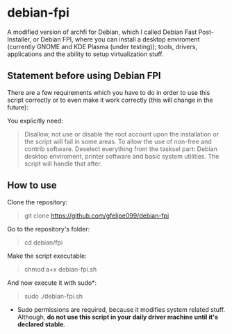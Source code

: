 # debian-fpi
A modified version of archfi for Debian, which I called Debian Fast Post-Installer, or Debian FPI, where you can install a desktop enviroment (currently GNOME and KDE Plasma (under testing)); tools, drivers, applications and the ability to setup virtualization stuff.

## Statement before using Debian FPI
There are a few requirements which you have to do in order to use this script correctly or to even make it work correctly (this will change in the future):

You explicitly need:
> Disallow, not use or disable the root account upon the installation or the script will fail in some areas.
> To allow the use of non-free and contrib software.
> Deselect everything from the tasksel part: Debian desktop enviroment, printer software and basic system utilities. The script will handle that after.

## How to use
Clone the repository:
> git clone https://github.com/gfelipe099/debian-fpi

Go to the repository's folder:
> cd debian/fpi

Make the script executable:
> chmod a+x debian-fpi.sh

And now execute it with sudo*:
> sudo ./debian-fpi.sh

* Sudo permissions are required, because it modifies system related stuff. Although, **do not use this script in your daily driver machine until it's declared stable**.
